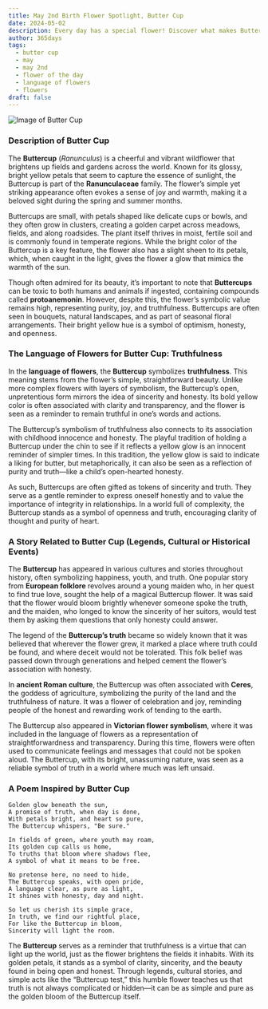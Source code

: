 ```yaml
---
title: May 2nd Birth Flower Spotlight, Butter Cup
date: 2024-05-02
description: Every day has a special flower! Discover what makes Butter Cup unique as today’s birth flower and its symbolic meaning.
author: 365days
tags:
  - butter cup
  - may
  - may 2nd
  - flower of the day
  - language of flowers
  - flowers
draft: false
---
```


![Image of Butter Cup](https://cdn.pixabay.com/photo/2023/07/02/07/20/buttercup-8101494_1280.jpg#center)


### Description of Butter Cup

The **Buttercup** (_Ranunculus_) is a cheerful and vibrant wildflower that brightens up fields and gardens across the world. Known for its glossy, bright yellow petals that seem to capture the essence of sunlight, the Buttercup is part of the **Ranunculaceae** family. The flower’s simple yet striking appearance often evokes a sense of joy and warmth, making it a beloved sight during the spring and summer months.

Buttercups are small, with petals shaped like delicate cups or bowls, and they often grow in clusters, creating a golden carpet across meadows, fields, and along roadsides. The plant itself thrives in moist, fertile soil and is commonly found in temperate regions. While the bright color of the Buttercup is a key feature, the flower also has a slight sheen to its petals, which, when caught in the light, gives the flower a glow that mimics the warmth of the sun.

Though often admired for its beauty, it’s important to note that **Buttercups** can be toxic to both humans and animals if ingested, containing compounds called **protoanemonin**. However, despite this, the flower’s symbolic value remains high, representing purity, joy, and truthfulness. Buttercups are often seen in bouquets, natural landscapes, and as part of seasonal floral arrangements. Their bright yellow hue is a symbol of optimism, honesty, and openness.

### The Language of Flowers for Butter Cup: Truthfulness

In the **language of flowers**, the **Buttercup** symbolizes **truthfulness**. This meaning stems from the flower’s simple, straightforward beauty. Unlike more complex flowers with layers of symbolism, the Buttercup’s open, unpretentious form mirrors the idea of sincerity and honesty. Its bold yellow color is often associated with clarity and transparency, and the flower is seen as a reminder to remain truthful in one’s words and actions.

The Buttercup’s symbolism of truthfulness also connects to its association with childhood innocence and honesty. The playful tradition of holding a Buttercup under the chin to see if it reflects a yellow glow is an innocent reminder of simpler times. In this tradition, the yellow glow is said to indicate a liking for butter, but metaphorically, it can also be seen as a reflection of purity and truth—like a child’s open-hearted honesty.

As such, Buttercups are often gifted as tokens of sincerity and truth. They serve as a gentle reminder to express oneself honestly and to value the importance of integrity in relationships. In a world full of complexity, the Buttercup stands as a symbol of openness and truth, encouraging clarity of thought and purity of heart.

### A Story Related to Butter Cup (Legends, Cultural or Historical Events)

The **Buttercup** has appeared in various cultures and stories throughout history, often symbolizing happiness, youth, and truth. One popular story from **European folklore** revolves around a young maiden who, in her quest to find true love, sought the help of a magical Buttercup flower. It was said that the flower would bloom brightly whenever someone spoke the truth, and the maiden, who longed to know the sincerity of her suitors, would test them by asking them questions that only honesty could answer.

The legend of the **Buttercup’s truth** became so widely known that it was believed that wherever the flower grew, it marked a place where truth could be found, and where deceit would not be tolerated. This folk belief was passed down through generations and helped cement the flower’s association with honesty.

In **ancient Roman culture**, the Buttercup was often associated with **Ceres**, the goddess of agriculture, symbolizing the purity of the land and the truthfulness of nature. It was a flower of celebration and joy, reminding people of the honest and rewarding work of tending to the earth.

The Buttercup also appeared in **Victorian flower symbolism**, where it was included in the language of flowers as a representation of straightforwardness and transparency. During this time, flowers were often used to communicate feelings and messages that could not be spoken aloud. The Buttercup, with its bright, unassuming nature, was seen as a reliable symbol of truth in a world where much was left unsaid.

### A Poem Inspired by Butter Cup

```
Golden glow beneath the sun,  
A promise of truth, when day is done,  
With petals bright, and heart so pure,  
The Buttercup whispers, "Be sure."  

In fields of green, where youth may roam,  
Its golden cup calls us home,  
To truths that bloom where shadows flee,  
A symbol of what it means to be free.  

No pretense here, no need to hide,  
The Buttercup speaks, with open pride,  
A language clear, as pure as light,  
It shines with honesty, day and night.  

So let us cherish its simple grace,  
In truth, we find our rightful place,  
For like the Buttercup in bloom,  
Sincerity will light the room.  
```

The **Buttercup** serves as a reminder that truthfulness is a virtue that can light up the world, just as the flower brightens the fields it inhabits. With its golden petals, it stands as a symbol of clarity, sincerity, and the beauty found in being open and honest. Through legends, cultural stories, and simple acts like the “Buttercup test,” this humble flower teaches us that truth is not always complicated or hidden—it can be as simple and pure as the golden bloom of the Buttercup itself.


